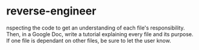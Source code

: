 # reverse-engineer
nspecting the code to get an understanding of each file's responsibility. Then, in a Google Doc, write a tutorial explaining every file and its purpose. If one file is dependant on other files, be sure to let the user know.
